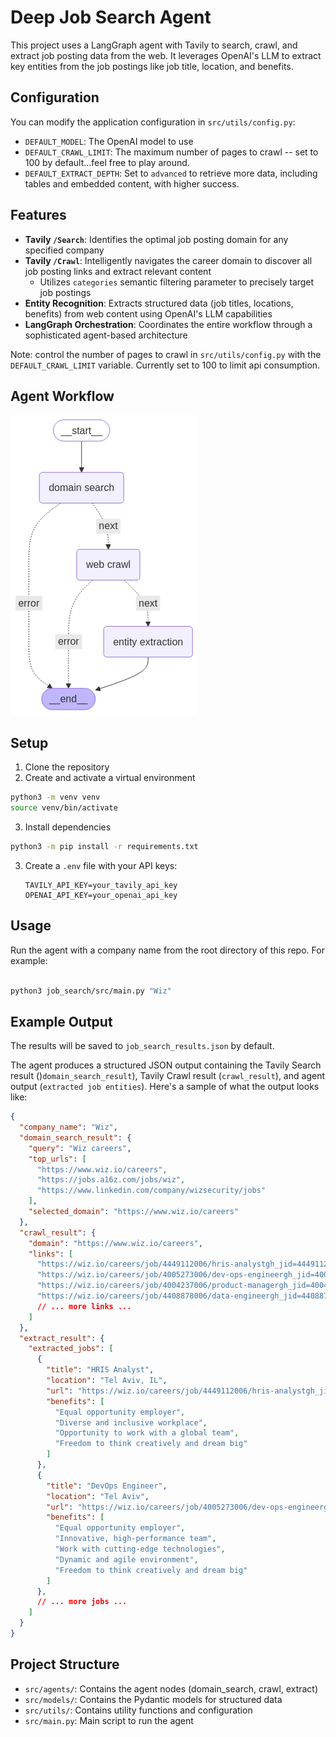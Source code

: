 # Deep Job Search Agent

This project uses a LangGraph agent with Tavily to search, crawl, and extract job posting data from the web. It leverages OpenAI's LLM to extract key entities from the job postings like job title, location, and benefits.

## Configuration

You can modify the application configuration in `src/utils/config.py`:

- `DEFAULT_MODEL`: The OpenAI model to use
- `DEFAULT_CRAWL_LIMIT`: The maximum number of pages to crawl -- set to 100 by default...feel free to play around.
- `DEFAULT_EXTRACT_DEPTH`: Set to `advanced` to retrieve more data, including tables and embedded content, with higher success.


## Features

- **Tavily `/Search`**: Identifies the optimal job posting domain for any specified company
- **Tavily `/Crawl`**: Intelligently navigates the career domain to discover all job posting links and extract relevant content
  - Utilizes `categories` semantic filtering parameter to precisely target job postings
- **Entity Recognition**: Extracts structured data (job titles, locations, benefits) from web content using OpenAI's LLM capabilities
- **LangGraph Orchestration**: Coordinates the entire workflow through a sophisticated agent-based architecture

Note: control the number of pages to crawl in `src/utils/config.py` with the `DEFAULT_CRAWL_LIMIT` variable. Currently set to 100 to limit api consumption.


## Agent Workflow

![Agent Workflow](agentic_workflow_diagram.png)

## Setup

1. Clone the repository
2. Create and activate a virtual environment
```bash
python3 -m venv venv
source venv/bin/activate
```
3. Install dependencies
```bash
python3 -m pip install -r requirements.txt
```
3. Create a `.env` file with your API keys:
   ```
   TAVILY_API_KEY=your_tavily_api_key
   OPENAI_API_KEY=your_openai_api_key
   ```

## Usage

Run the agent with a company name from the root directory of this repo. For example:
```bash

python3 job_search/src/main.py "Wiz"
```

## Example Output

The results will be saved to `job_search_results.json` by default. 

The agent produces a structured JSON output containing the Tavily Search result ()`domain_search_result`), Tavily Crawl result (`crawl_result`), and agent output (`extracted job entities`). Here's a sample of what the output looks like:

```json
{
  "company_name": "Wiz",
  "domain_search_result": {
    "query": "Wiz careers",
    "top_urls": [
      "https://www.wiz.io/careers",
      "https://jobs.a16z.com/jobs/wiz",
      "https://www.linkedin.com/company/wizsecurity/jobs"
    ],
    "selected_domain": "https://www.wiz.io/careers"
  },
  "crawl_result": {
    "domain": "https://www.wiz.io/careers",
    "links": [
      "https://wiz.io/careers/job/4449112006/hris-analystgh_jid=4449112006",
      "https://wiz.io/careers/job/4005273006/dev-ops-engineergh_jid=4005273006",
      "https://wiz.io/careers/job/4004237006/product-managergh_jid=4004237006",
      "https://wiz.io/careers/job/4408878006/data-engineergh_jid=4408878006",
      // ... more links ...
    ]
  },
  "extract_result": {
    "extracted_jobs": [
      {
        "title": "HRIS Analyst",
        "location": "Tel Aviv, IL",
        "url": "https://wiz.io/careers/job/4449112006/hris-analystgh_jid=4449112006",
        "benefits": [
          "Equal opportunity employer",
          "Diverse and inclusive workplace",
          "Opportunity to work with a global team",
          "Freedom to think creatively and dream big"
        ]
      },
      {
        "title": "DevOps Engineer",
        "location": "Tel Aviv",
        "url": "https://wiz.io/careers/job/4005273006/dev-ops-engineergh_jid=4005273006",
        "benefits": [
          "Equal opportunity employer",
          "Innovative, high-performance team",
          "Work with cutting-edge technologies",
          "Dynamic and agile environment",
          "Freedom to think creatively and dream big"
        ]
      },
      // ... more jobs ...
    ]
  }
}
```

## Project Structure

- `src/agents/`: Contains the agent nodes (domain_search, crawl, extract)
- `src/models/`: Contains the Pydantic models for structured data
- `src/utils/`: Contains utility functions and configuration
- `src/main.py`: Main script to run the agent